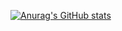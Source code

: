 [![Anurag's GitHub stats](https://github-readme-stats.vercel.app/api?username=amaliegay)](https://github.com/anuraghazra/github-readme-stats)
